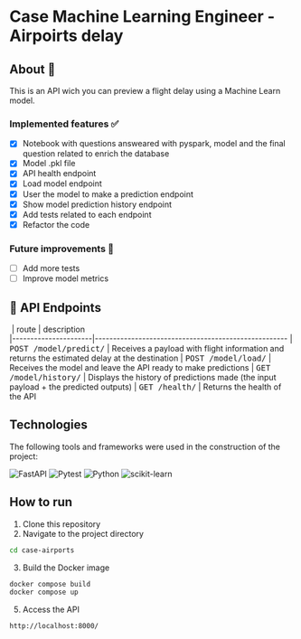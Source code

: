 # Case Machine Learning Engineer - Airpoirts delay
## About 🔎
This is an API wich you can preview a flight delay using a Machine Learn model.

### Implemented features ✅
- [x] Notebook with questions answeared with pyspark, model and the final question related to enrich the database
- [x] Model .pkl file
- [x] API health endpoint
- [x] Load model endpoint
- [x] User the model to make a prediction endpoint
- [x] Show model prediction history endpoint
- [x] Add tests related to each endpoint
- [x] Refactor the code
### Future improvements 🔮
- [ ] Add more tests
- [ ] Improve model metrics

## 📍 API Endpoints</h2>

​
| route               | description                                          
|----------------------|-----------------------------------------------------
| <kbd>POST /model/predict/</kbd>     | Receives a payload with flight information and returns the estimated delay at the destination
| <kbd>POST /model/load/</kbd>     | Receives the model and leave the API ready to make predictions
| <kbd>GET /model/history/</kbd>     | Displays the history of predictions made (the input payload + the predicted outputs)
| <kbd>GET /health/</kbd>     | Returns the health of the API
## Technologies
The following tools and frameworks were used in the construction of the project:<br>

  ![FastAPI](https://img.shields.io/badge/FastAPI-005571?style=for-the-badge&logo=fastapi)
  ![Pytest](https://img.shields.io/badge/pytest-%23ffffff.svg?style=for-the-badge&logo=pytest&logoColor=2f9fe3)
  ![Python](https://img.shields.io/badge/python-3670A0?style=for-the-badge&logo=python&logoColor=ffdd54)
  ![scikit-learn](https://img.shields.io/badge/scikit--learn-%23F7931E.svg?style=for-the-badge&logo=scikit-learn&logoColor=white)

## How to run
1. Clone this repository
2. Navigate to the project directory
```bash
cd case-airports
```
3. Build the Docker image
```bash
docker compose build
docker compose up
```
5. Access the API
```bash
http://localhost:8000/
```

